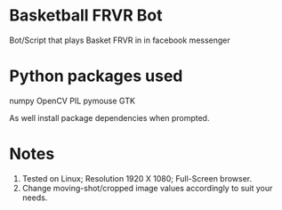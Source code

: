 # Basketball FRVR Bot
Bot/Script that plays Basket FRVR in in facebook messenger

# Python packages used
numpy
OpenCV
PIL
pymouse
GTK

As well install package dependencies when prompted.

# Notes
1. Tested on Linux; Resolution 1920 X 1080; Full-Screen browser.
2. Change moving-shot/cropped image values accordingly to suit your needs.

